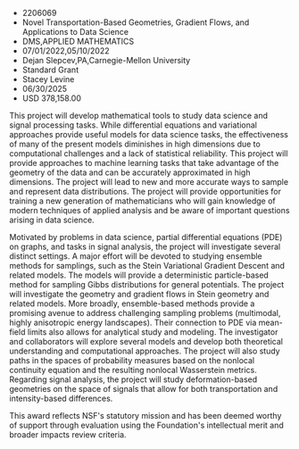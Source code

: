 
* 2206069
* Novel Transportation-Based Geometries, Gradient Flows, and Applications to Data Science
* DMS,APPLIED MATHEMATICS
* 07/01/2022,05/10/2022
* Dejan Slepcev,PA,Carnegie-Mellon University
* Standard Grant
* Stacey Levine
* 06/30/2025
* USD 378,158.00

This project will develop mathematical tools to study data science and signal
processing tasks. While differential equations and variational approaches
provide useful models for data science tasks, the effectiveness of many of the
present models diminishes in high dimensions due to computational challenges and
a lack of statistical reliability. This project will provide approaches to
machine learning tasks that take advantage of the geometry of the data and can
be accurately approximated in high dimensions. The project will lead to new and
more accurate ways to sample and represent data distributions. The project will
provide opportunities for training a new generation of mathematicians who will
gain knowledge of modern techniques of applied analysis and be aware of
important questions arising in data science.

Motivated by problems in data science, partial differential equations (PDE) on
graphs, and tasks in signal analysis, the project will investigate several
distinct settings. A major effort will be devoted to studying ensemble methods
for samplings, such as the Stein Variational Gradient Descent and related
models. The models will provide a deterministic particle-based method for
sampling Gibbs distributions for general potentials. The project will
investigate the geometry and gradient flows in Stein geometry and related
models. More broadly, ensemble-based methods provide a promising avenue to
address challenging sampling problems (multimodal, highly anisotropic energy
landscapes). Their connection to PDE via mean-field limits also allows for
analytical study and modeling. The investigator and collaborators will explore
several models and develop both theoretical understanding and computational
approaches. The project will also study paths in the spaces of probability
measures based on the nonlocal continuity equation and the resulting nonlocal
Wasserstein metrics. Regarding signal analysis, the project will study
deformation-based geometries on the space of signals that allow for both
transportation and intensity-based differences.

This award reflects NSF's statutory mission and has been deemed worthy of
support through evaluation using the Foundation's intellectual merit and broader
impacts review criteria.
